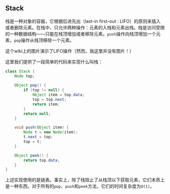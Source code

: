 ## Stack

栈是一种对象的容器，它根据后进先出（last-in first-out : LIFO）的原则来插入或者删除元素。在栈中，只允许两种操作：元素的入栈和元素出栈。栈是访问受限的一种数据结构——只能在栈顶增加或者移除元素。`push`操作向栈顶增加一个元素，`pop`操作从栈顶移除一个元素。

这个wiki上的图片演示了LIFO操作（然而，我这里并没有图片！）

这里我们提供了一段简单的代码来实现什么叫栈：

```java
class Stack {
    Node top;
    
    Object pop() {
        if (top != null) {
            Object item = top.data;
            top = top.next;
            return item;
        } 
        return null;
    } 

    void push(Object item) {
        Node t = new Node(item);
        t.next = top;
        top = t;        
    }

    Object peek() {
        return top.data;
    }
}
```

上述实现使用的是链表。事实上，除了栈阻止了从栈顶以下获取元素，它们本质上是一种东西。对于所有的`pop`、`push`和`peek`方法，它们的时间复杂度为`O(1)`。
